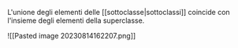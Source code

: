 L'unione degli elementi delle [[sottoclasse|sottoclassi]] coincide con l'insieme degli elementi della superclasse.

![[Pasted image 20230814162207.png]]